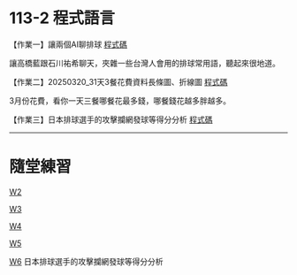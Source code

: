 # 113-2 程式語言

【作業一】讓兩個AI聊排球 [程式碼](https://colab.research.google.com/drive/1kDIjZpsfya86Z9py-xoKsqByee-fXjYQ#scrollTo=k2KRPvkB80Dj)

讓高橋藍跟石川祐希聊天，夾雜一些台灣人會用的排球常用語，聽起來很地道。


【作業二】20250320_31天3餐花費資料長條圖、折線圖 [程式碼](https://colab.research.google.com/github/tsaijoy/JoyTsai/blob/main/%E3%80%90%E4%BD%9C%E6%A5%AD%E4%BA%8C%E3%80%9120250320_31%E5%A4%A93%E9%A4%90%E8%8A%B1%E8%B2%BB%E8%B3%87%E6%96%99%E9%95%B7%E6%A2%9D%E5%9C%96%E3%80%81%E6%8A%98%E7%B7%9A%E5%9C%96.ipynb#scrollTo=YwUnekDtjULS)

3月份花費，看你一天三餐哪餐花最多錢，哪餐錢花越多胖越多。

【作業三】日本排球選手的攻擊攔網發球等得分分析 [程式碼](https://colab.research.google.com/drive/1tZGhMHqvuNa8pJntgcXSoTEP8MY0f-cM#scrollTo=vurs7ub3SVDN)

--- 

# 隨堂練習

[W2](https://colab.research.google.com/drive/1eqRKDhc5UsssR0fnT3E-NDUs5QCqr8pT#scrollTo=uYKQAgcB0C9J)

[W3](https://colab.research.google.com/drive/1VsoM5tqSBpiRUTwZJ_UFb5iOxB06cJ2P#scrollTo=EOCl4WFJTKy2) 

[W4](https://colab.research.google.com/drive/1ZJl41yNogObRth5k5vE1ViJsS-BoxqUM#scrollTo=V_oQW7xFiwt3) 

[W5](https://colab.research.google.com/drive/1ijhoHDWcOapMx-Ipm_Hvwtk1M2GkiFSP#scrollTo=tKMUidAyVoW2) 

[W6](https://colab.research.google.com/drive/1tZGhMHqvuNa8pJntgcXSoTEP8MY0f-cM#scrollTo=vurs7ub3SVDN) 日本排球選手的攻擊攔網發球等得分分析



